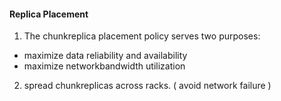 #### Replica Placement
1. The chunkreplica placement policy serves two purposes: 
  + maximize data reliability and availability
  + maximize networkbandwidth utilization
2. spread chunkreplicas across racks. ( avoid network failure )

#### 

